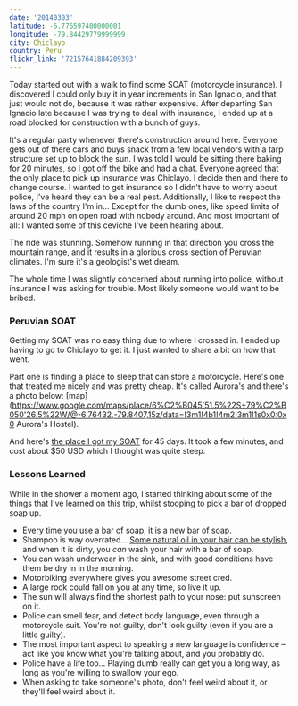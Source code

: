 ```yaml
---
date: '20140303'
latitude: -6.776597400000001
longitude: -79.84429779999999
city: Chiclayo
country: Peru
flickr_link: '72157641884209393'
---
```


Today started out with a walk to find some SOAT (motorcycle insurance). I discovered I could only buy it in year increments in San Ignacio, and that just would not do, because it was rather expensive. After departing San Ignacio late because I was trying to deal with insurance, I ended up at a road blocked for construction with a bunch of guys.

It's a regular party whenever there's construction around here. Everyone gets out of there cars and buys snack from a few local vendors with a tarp structure set up to block the sun. I was told I would be sitting there baking for 20 minutes, so I got off the bike and had a chat. Everyone agreed that the only place to pick up insurance was Chiclayo. I decide then and there to change course. I wanted to get insurance so I didn't have to worry about police, I've heard they can be a real pest. Additionally, I like to respect the laws of the country I'm in... Except for the dumb ones, like speed limits of around 20  mph on open road with nobody around. And most important of all: I wanted some of this ceviche I've been hearing about.

The ride was stunning. Somehow running in that direction you cross the mountain range, and it results in a glorious cross section of Peruvian climates. I'm sure it's a geologist's wet dream.

The whole time I was slightly concerned about running into police, without insurance I was asking for trouble. Most likely someone would want to be bribed.


### Peruvian SOAT
Getting my SOAT was no easy thing due to where I crossed in. I ended up having to go to Chiclayo to get it. I just wanted to share a bit on how that went.

Part one is finding a place to sleep that can store a motorcycle. Here's one that treated me nicely and was pretty cheap. It's called Aurora's and there's a photo below: [map](https://www.google.com/maps/place/6%C2%B045'51.5%22S+79%C2%B050'26.5%22W/@-6.76432,-79.8407,15z/data=!3m1!4b1!4m2!3m1!1s0x0:0x0 Aurora's Hostel).

And here's [the place I got my SOAT](https://www.google.com/maps/place/6%C2%B046'23.2%22S+79%C2%B050'18.2%22W/@-6.77312,-79.8384,15z/data=!3m1!4b1!4m2!3m1!1s0x0:0x0 "SOAT Seller") for 45 days. It took a few minutes, and cost about $50 USD which I thought was quite steep.


### Lessons Learned
While in the shower a moment ago, I started thinking about some of the things that I've learned on this trip, whilst stooping to pick a bar of dropped soap up.

- Every time you use a bar of soap, it is a new bar of soap.
- Shampoo is way overrated... [Some natural oil in your hair can be stylish](http://www.whitneyfreedman.com "Thank you Whitney"), and when it is dirty, you *can* wash your hair with a bar of soap.
- You can wash underwear in the sink, and with good conditions have them be dry in in the morning.
- Motorbiking everywhere gives you awesome street cred.
- A large rock could fall on you at any time, so live it up.
- The sun will always find the shortest path to your nose: put sunscreen on it.
- Police can smell fear, and detect body language, even through a motorcycle suit. You're not guilty, don't look guilty (even if you are a little guilty).
- The most important aspect to speaking a new language is confidence – act like you know what you're talking about, and you probably do.
- Police have a life too... Playing dumb really can get you a long way, as long as you're willing to swallow your ego.
- When asking to take someone's photo, don't feel weird about it, or they'll feel weird about it.
